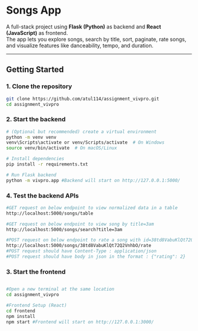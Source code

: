 # Songs App

A full-stack project using **Flask (Python)** as backend and **React (JavaScript)** as frontend.  
The app lets you explore songs, search by title, sort, paginate, rate songs, and visualize features like danceability, tempo, and duration.

---

##  Getting Started

### 1. Clone the repository
```bash
git clone https://github.com/atul114/assignment_vivpro.git
cd assignment_vivpro
```
### 2. Start the backend
```bash
# (Optional but recommended) create a virtual environment
python -m venv venv
venv\Scripts\activate or venv/Scripts/activate  # On Windows 
source venv/bin/activate  # On macOS/Linux

# Install dependencies
pip install -r requirements.txt

# Run Flask backend
python -m vivpro.app #Backend will start on http://127.0.0.1:5000/
```

### 4. Test the backend APIs
```bash
#GET request on below endpoint to view normalized data in a table
http://localhost:5000/songs/table

#GET request on below endpoint to view song by title=3am
http://localhost:5000/songs/search?title=3am

#POST request on below endpoint to rate a song with id=38td8VabuKlQt72Q2VnhbO
http://localhost:5000/songs/38td8VabuKlQt72Q2VnhbO/rate
#POST request should have Content-Type : application/json
#POST request should have body in json in the format : {"rating": 2}


```

### 3. Start the frontend
```bash

#Open a new terminal at the same location
cd assignment_vivpro

#Frontend Setup (React)
cd frontend
npm install
npm start #Frontend will start on http://127.0.0.1:3000/
```
